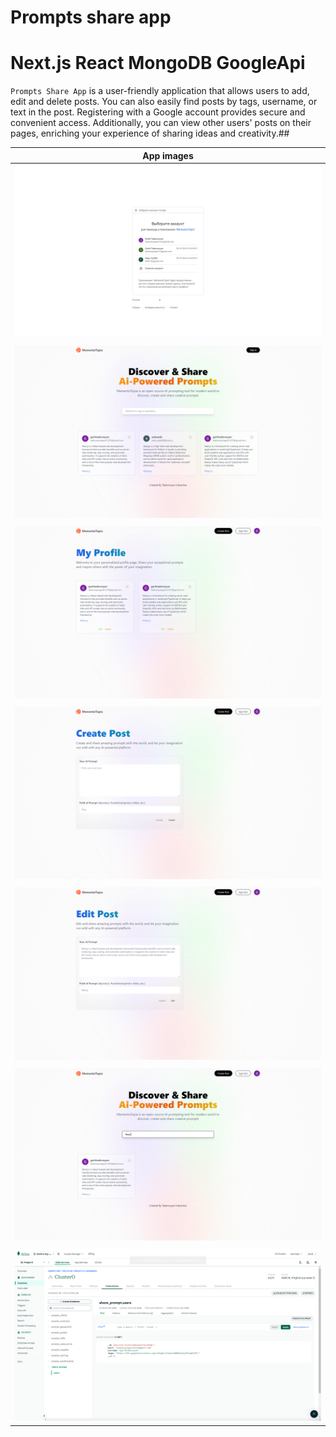 
# Prompts share app
# Next.js React MongoDB GoogleApi


`Prompts Share App` is a user-friendly application that allows users to add, edit and delete posts. You can also easily find posts by tags, username, or text in the post. Registering with a Google account provides secure and convenient access. Additionally, you can view other users' posts on their pages, enriching your experience of sharing ideas and creativity.##

| App images |
|:------:|
| ![Register page](https://github.com/TadevosyannGarik/NextJs-Prompts-Share/blob/main/images/registration.png) |
| |
| ![Register page](https://github.com/TadevosyannGarik/NextJs-Prompts-Share/blob/main/images/homepage.png) |
| |
| ![Log In page](https://github.com/TadevosyannGarik/NextJs-Prompts-Share/blob/main/images/myprofile.png) |
| |
| ![After login](https://github.com/TadevosyannGarik/NextJs-Prompts-Share/blob/main/images/addpost.png) |
| |
| ![Categories](https://github.com/TadevosyannGarik/NextJs-Prompts-Share/blob/main/images/editpost.png) |
| |
| ![Transactions](https://github.com/TadevosyannGarik/NextJs-Prompts-Share/blob/main/images/search.png) |
| |
| ![Transactions](https://github.com/TadevosyannGarik/NextJs-Prompts-Share/blob/main/images/db.png) |








  
